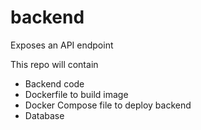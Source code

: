 # backend
Exposes an API endpoint

This repo will contain 
- Backend code
- Dockerfile to build image
- Docker Compose file to deploy backend 
- Database
